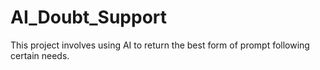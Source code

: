 # AI_Doubt_Support
This project involves using AI to return the best form of prompt following certain needs.
